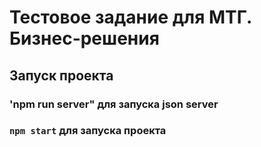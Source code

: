 # Тестовое задание для МТГ. Бизнес-решения

## Запуск проекта
### 'npm run server" для запуска json server
### `npm start` для запуска проекта 
